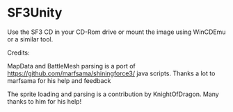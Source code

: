 # SF3Unity

Use the SF3 CD in your CD-Rom drive or mount the image using WinCDEmu or a similar tool.

Credits:

MapData and BattleMesh parsing is a port of https://github.com/marfsama/shiningforce3/ java scripts. Thanks a lot to marfsama for his help and feedback

The sprite loading and parsing is a contribution by KnightOfDragon. Many thanks to him for his help!
